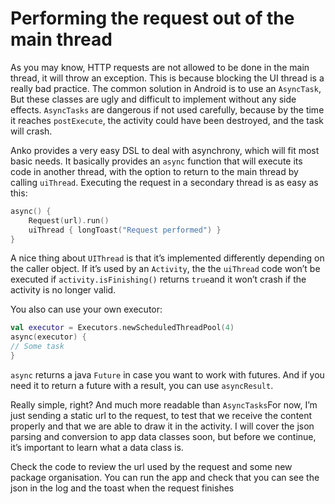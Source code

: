# Performing the request out of the main thread

As you may know, HTTP requests are not allowed to be done in the main thread, it will throw
an exception. This is because blocking the UI thread is a really bad practice. The common solution
in Android is to use an `AsyncTask`, But these classes are ugly and difficult to implement without
any side effects. `AsyncTasks` are dangerous if not used carefully, because by the time it reaches
`postExecute`, the activity could have been destroyed, and the task will crash.

Anko provides a very easy DSL to deal with asynchrony, which will fit most basic needs. It basically
provides an `async` function that will execute its code in another thread, with the option to return to
the main thread by calling  `uiThread`. Executing the request in a secondary thread is as easy as this:

```kotlin
async() {
    Request(url).run()
    uiThread { longToast("Request performed") }
}
```

A nice thing about `UIThread` is that it’s implemented differently depending on the caller object. If
it’s used by an `Activity`, the the `uiThread` code won’t be executed if `activity.isFinishing()` returns
`true`and it won’t crash if the activity is no longer valid.

You also can use your own executor:

```kotlin
val executor = Executors.newScheduledThreadPool(4)
async(executor) {
// Some task
}
```

`async` returns a java `Future` in case you want to work with futures. And if you need it to return a
future with a result, you can use `asyncResult`.

Really simple, right? And much more readable than `AsyncTasks`For now, I’m just sending a static
url to the request, to test that we receive the content properly and that we are able to draw it in
the activity. I will cover the json parsing and conversion to app data classes soon, but before we
continue, it’s important to learn what a data class is.

Check the code to review the url used by the request and some new package organisation. You can
run the app and check that you can see the json in the log and the toast when the request finishes